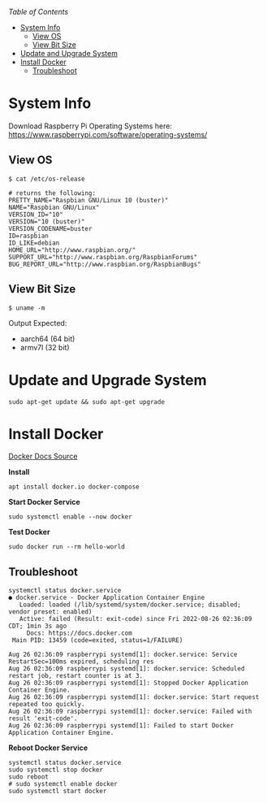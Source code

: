 *Table of Contents*
- [System Info](#system-info)
  - [View OS](#view-os)
  - [View Bit Size](#view-bit-size)
- [Update and Upgrade System](#update-and-upgrade-system)
- [Install Docker](#install-docker)
  - [Troubleshoot](#troubleshoot)

# System Info
Download Raspberry Pi Operating Systems here: https://www.raspberrypi.com/software/operating-systems/

## View OS
```shell
$ cat /etc/os-release

# returns the following:
PRETTY_NAME="Raspbian GNU/Linux 10 (buster)"
NAME="Raspbian GNU/Linux"
VERSION_ID="10"
VERSION="10 (buster)"
VERSION_CODENAME=buster
ID=raspbian
ID_LIKE=debian
HOME_URL="http://www.raspbian.org/"
SUPPORT_URL="http://www.raspbian.org/RaspbianForums"
BUG_REPORT_URL="http://www.raspbian.org/RaspbianBugs"
```

## View Bit Size
```shell
$ uname -m
```
Output Expected:
- aarch64 (64 bit)
- armv7l (32 bit)



# Update and Upgrade System
```shell
sudo apt-get update && sudo apt-get upgrade
```

# Install Docker
[Docker Docs Source](https://docs.docker.com/desktop/install/debian/)

**Install**
```shell
apt install docker.io docker-compose
```

**Start Docker Service**
```shell
sudo systemctl enable --now docker
```

**Test Docker**
```shell
sudo docker run --rm hello-world
```

## Troubleshoot
```shell
systemctl status docker.service
● docker.service - Docker Application Container Engine
   Loaded: loaded (/lib/systemd/system/docker.service; disabled; vendor preset: enabled)
   Active: failed (Result: exit-code) since Fri 2022-08-26 02:36:09 CDT; 1min 3s ago
     Docs: https://docs.docker.com
 Main PID: 13459 (code=exited, status=1/FAILURE)

Aug 26 02:36:09 raspberrypi systemd[1]: docker.service: Service RestartSec=100ms expired, scheduling res
Aug 26 02:36:09 raspberrypi systemd[1]: docker.service: Scheduled restart job, restart counter is at 3.
Aug 26 02:36:09 raspberrypi systemd[1]: Stopped Docker Application Container Engine.
Aug 26 02:36:09 raspberrypi systemd[1]: docker.service: Start request repeated too quickly.
Aug 26 02:36:09 raspberrypi systemd[1]: docker.service: Failed with result 'exit-code'.
Aug 26 02:36:09 raspberrypi systemd[1]: Failed to start Docker Application Container Engine.
```

**Reboot Docker Service**
```shell
systemctl status docker.service
sudo systemctl stop docker
sudo reboot
# sudo systemctl enable docker
sudo systemctl start docker
```